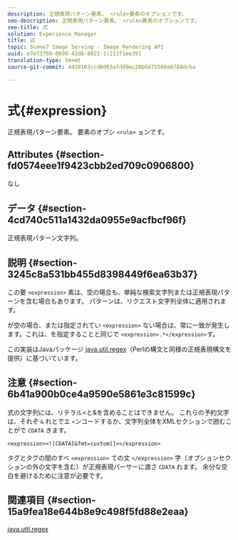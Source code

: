 ```yaml
---
description: 正規表現パターン要素。 <rule>要素のオプションです。
seo-description: 正規表現パターン要素。 <rule>要素のオプションです。
seo-title: 式
solution: Experience Manager
title: 式
topic: Scene7 Image Serving - Image Rendering API
uuid: e7ef3769-0090-42d6-8021-1c213f1ee391
translation-type: tm+mt
source-git-commit: 4439103ccd0d63afdd9ec20bd475560e8f84dcba

---
```



# 式{#expression}

正規表現パターン要素。 要素のオプシ `<rule>` ョンです。

## Attributes {#section-fd0574eee1f9423cbb2ed709c0906800}

なし

## データ {#section-4cd740c511a1432da0955e9acfbcf96f}

正規表現パターン文字列。

## 説明 {#section-3245c8a531bb455d8398449f6ea63b37}

この要 `<expression>` 素は、空の場合も、単純な検索文字列または正規表現パターンを含む場合もあります。 パターンは、リクエスト文字列全体に適用されます。

が空の場合、または指定されてい `<expression>` ない場合は、常に一致が発生します。これは、を指定することと同じで `<expression>.*</expression>`す。

この実装はJavaパッケージ [java.util.regex](../../../../../ir-api/material-cat/image-rendering-api-ref/c-ir-material-catalog/c-ir-rule-set-reference/r-ir-expression.md#reference-49867deecb58412bbdc2ced564bbea3e)（Perlの構文と同様の正規表現構文を提供）に基づいています。

## 注意 {#section-6b41a900b0ce4a9590e5861e3c81599c}

式の文字列には、リテラル&lt;と&amp;を含めることはできません。 これらの予約文字は、それぞ `&` れとでエ `<`ンコードするか、文字列全体をXMLセクションで囲むことがで `CDATA` きます。

`<expression><![CDATA[&fmt=custom]]></expression>`

タグとタグの間のすべ `<expression>` ての文 `</expression>` 字（オプションセクションの外の文字を含む）が正規表現パーサーに渡さ `CDATA` れます。 余分な空白を避けるために注意が必要です。

## 関連項目 {#section-15a9fea18e644b8e9c498f5fd88e2eaa}

[java.util.regex](https://www2.cs.duke.edu/csed/java/jdk1.4.2/docs/api/)
